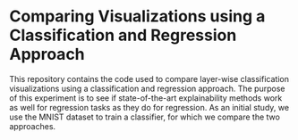 # Comparing Visualizations using a Classification and Regression Approach

This repository contains the code used to compare layer-wise classification visualizations using a classification and regression approach. The purpose of this experiment is to see if state-of-the-art explainability methods work as well for regression tasks as they do for regression. As an initial study, we use the MNIST dataset to train a classifier, for which we compare the two approaches.